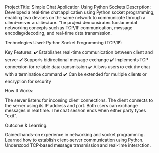Project Title: Simple Chat Application Using Python Sockets
Description:
Developed a real-time chat application using Python socket programming, enabling two devices on the same network to communicate through a client-server architecture. The project demonstrates fundamental networking concepts such as TCP/IP communication, message encoding/decoding, and real-time data transmission.

Technologies Used:
Python
Socket Programming (TCP/IP)

Key Features:
✔️ Establishes real-time communication between client and server
✔️ Supports bidirectional message exchange
✔️ Implements TCP connection for reliable data transmission
✔️ Allows users to exit the chat with a termination command
✔️ Can be extended for multiple clients or encryption for security

How It Works:

The server listens for incoming client connections.
The client connects to the server using its IP address and port.
Both users can exchange messages in real time.
The chat session ends when either party types "exit".

Outcome & Learning:

Gained hands-on experience in networking and socket programming.
Learned how to establish client-server communication using Python.
Understood TCP-based message transmission and real-time interaction.
